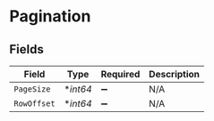 # Pagination


## Fields

| Field              | Type               | Required           | Description        |
| ------------------ | ------------------ | ------------------ | ------------------ |
| `PageSize`         | **int64*           | :heavy_minus_sign: | N/A                |
| `RowOffset`        | **int64*           | :heavy_minus_sign: | N/A                |
